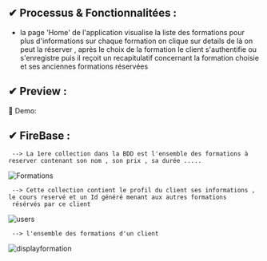 
## ✔ Processus & Fonctionnalitées :

   - la page 'Home' de l'application visualise la liste des formations pour plus d'informations sur chaque formation on clique sur details de là 
 on peut la réserver , après le choix de la formation le client s'authentifie ou s'enregistre puis il reçoit un recapitulatif concernant la formation choisie et ses anciennes formations réservées 
## ✔ Preview :

  🔸 Demo:
  
## ✔ FireBase : 

     --> La 1ere collection dans la BDD est l'ensemble des formations à reserver contenant son nom , son prix , sa durée .....

![Formations](https://user-images.githubusercontent.com/87330491/163887298-d7c4ec5c-21c3-4366-ab2b-afead8836301.png)

     --> Cette collection contient le profil du client ses informations , le cours reservé et un Id généré menant aux autres formations 
     résérvés par ce client 

![users](https://user-images.githubusercontent.com/87330491/163888211-c5a2d642-37cc-444f-ae25-b4b548ea83f1.png)

     --> l'ensemble des formations d'un client 
     
![displayformation](https://user-images.githubusercontent.com/87330491/163889323-49d8e152-e700-48bc-99bd-5b05382ccca8.png)




